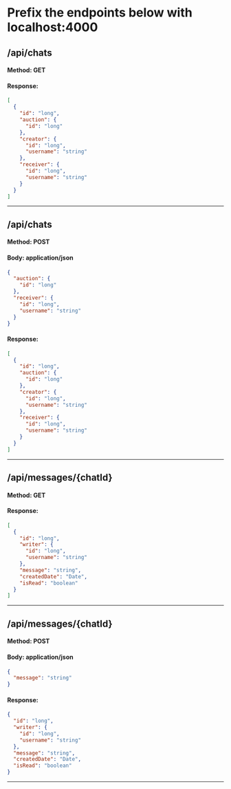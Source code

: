 # Prefix the endpoints below with localhost:4000

## /api/chats
#### Method: GET

#### Response:
```json
[
  {
    "id": "long",
    "auction": {
      "id": "long"
    },
    "creator": {
      "id": "long",
      "username": "string"
    },
    "receiver": {
      "id": "long",
      "username": "string"
    }
  }
]
```
<hr>

## /api/chats
#### Method: POST
#### Body: application/json

```json
{
  "auction": {
    "id": "long"
  },
  "receiver": {
    "id": "long",
    "username": "string"
  }
}
```

#### Response:
```json
[
  {
    "id": "long",
    "auction": {
      "id": "long"
    },
    "creator": {
      "id": "long",
      "username": "string"
    },
    "receiver": {
      "id": "long",
      "username": "string"
    }
  }
]
```
<hr>

## /api/messages/{chatId}
#### Method: GET
#### Response:
```json
[
  {
    "id": "long",
    "writer": {
      "id": "long",
      "username": "string"
    },
    "message": "string",
    "createdDate": "Date",
    "isRead": "boolean"
  }
]
```
<hr>

## /api/messages/{chatId}
#### Method: POST
#### Body: application/json

```json
{
  "message": "string"
}
```

#### Response:
```json
{
  "id": "long",
  "writer": {
    "id": "long",
    "username": "string"
  },
  "message": "string",
  "createdDate": "Date",
  "isRead": "boolean"
}
```
<hr>